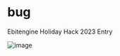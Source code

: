 # bug
Ebitengine Holiday Hack 2023 Entry

![image](https://github.com/ieGod/bug/assets/233372/7accf93f-e414-4dd9-8a3e-581d453881ef)
